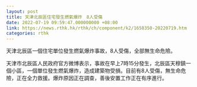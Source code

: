 ```yaml
---
layout: post
title: 天津北辰區住宅發生燃氣爆炸　8人受傷
date: 2022-07-19 09:59:47.000000000 +08:00
link: https://news.rthk.hk/rthk/ch/component/k2/1658350-20220719.htm
categories: rthk
---
```


天津北辰區一個住宅單位發生燃氣爆炸事故，8人受傷，全部無生命危險。

天津市北辰區人民政府官方微博表示，事故在早上7時15分發生，北辰區天穆鎮一個小區，一個單位發生燃氣爆炸，造成建築物受損。目前有8人受傷，無生命危險，正在全力救援。爆炸原因正在調查，善後安置工作正在有序進行。
